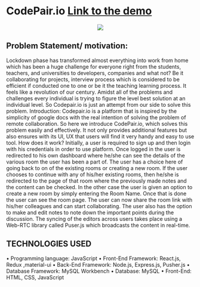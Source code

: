 # CodePair.io [Link to the demo](https://www.youtube.com/watch?v=oFzY2v3ExkI) 

<p align="center">
 <img  src="gif.gif">
</p>

## Problem Statement/ motivation:
Lockdown phase has transformed almost everything into work from home which has been a huge challenge for everyone right from the students, teachers, and universities to developers, companies and what not? Be it collaborating for projects, interview process which is considered to be efficient if conducted one to one or be it the teaching learning process. It feels like a revolution of our century. Amidst all of the problems and challenges every individual is trying to figure the level best solution at an individual level. So Codepair.io is just an attempt from our side to solve this problem.
Introduction:
Codepair.io is a platform that is inspired by the simplicity of google docs with the real intention of solving the problem of remote collaboration.
So here we introduce CodePair.io, which solves this problem easily and effectively. It not only provides additional features but also ensures with its UI, UX that users will find it very handy and easy to use tool.
How does it work?
Initially, a user is required to sign up and then login with his credentials in order to use platform. Once logged in the user is redirected to his own dashboard where he/she can see the details of the various room the user has been a part of. The user has a choice here of going back to on of the existing rooms or creating a new room. If the user chooses to continue with any of his/her existing rooms, then he/she is redirected to the page of that room where the previously made notes and the content can be checked. In the other case the user is given an option to create a new room by simply entering the Room Name. Once that is done the user can see the room page. The user can now share the room link with his/her colleagues and can start collaborating. The user also has the option to make and edit notes to note down the important points during the discussion. The syncing of the editors across users takes place using a Web-RTC library called Puser.js which broadcasts the content in real-time.      

## TECHNOLOGIES USED 
•	Programming language: JavaScript 
•	Front-End Framework: React.js, Redux ,material-ui
•	Back-End Framework: Node.js, Express.js, Pusher.js
•	Database Framework: MySQL Workbench
•	Database: MySQL
•	Front-End: HTML, CSS, JavaScript

